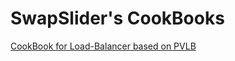 SwapSlider's CookBooks
====

[CookBook for Load-Balancer based on PVLB](https://github.com/patrickviet/pvlb)
